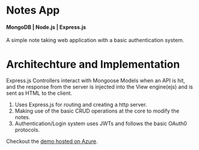 # Notes App 
#### MongoDB | Node.js | Express.js 

A simple note taking web application with a basic authentication system.

# Architechture and Implementation
Express.js Controllers interact with Mongoose Models when an API is hit, and the response from the server is injected into the View engine(ejs) and is sent as HTML to the client.
1. Uses Express.js for routing and creating a http server.
2. Making use of the basic CRUD operations at the core to modify the notes.
3. Authentication/Login system uses JWTs and follows the basic OAuth0 protocols. 

Checkout the [demo hosted on Azure](https://takenotes.azurewebsites.net).
